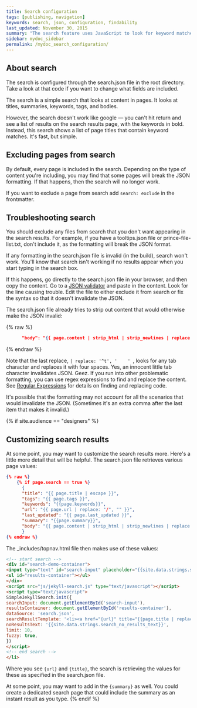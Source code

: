 ```yaml
---
title: Search configuration
tags: [publishing, navigation]
keywords: search, json, configuration, findability
last_updated: November 30, 2015
summary: "The search feature uses JavaScript to look for keyword matches in a JSON file. The results show instant matches, but it doesn't provide a search results page like Google. Also, sometimes invalid formatting can break the JSON file."
sidebar: mydoc_sidebar
permalink: /mydoc_search_configuration/
---
```



## About search
The search is configured through the search.json file in the root directory. Take a look at that code if you want to change what fields are included.

The search is a simple search that looks at content in pages. It looks at titles, summaries, keywords, tags, and bodies.

However, the search doesn't work like google &mdash; you can't hit return and see a list of results on the search results page, with the keywords in bold. Instead, this search shows a list of page titles that contain keyword matches. It's fast, but simple.

## Excluding pages from search

By default, every page is included in the search. Depending on the type of content you're including, you may find that some pages will break the JSON formatting. If that happens, then the search will no longer work.

If you want to exclude a page from search add `search: exclude` in the frontmatter.

## Troubleshooting search

You should exclude any files from search that you don't want appearing in the search results. For example, if you have a tooltips.json file or prince-file-list.txt, don't include it, as the formatting will break the JSON format.

If any formatting in the search.json file is invalid (in the build), search won't work. You'll know that search isn't working if no results appear when you start typing in the search box.

If this happens, go directly to the search.json file in your browser, and then copy the content. Go to a [JSON validator](http://jsonlint.com/) and paste in the content. Look for the line causing trouble. Edit the file to either exclude it from search or fix the syntax so that it doesn't invalidate the JSON. 

The search.json file already tries to strip out content that would otherwise make the JSON invalid:

{% raw %}
```json
      "body": "{{ page.content | strip_html | strip_newlines | replace: '\', '\\\\' | replace: '"', '\\"' | replace: '^t', '    '  }}",
```
{% endraw %}

Note that the last replace, `| replace: '^t', '    ' `, looks for any tab character and replaces it with four spaces. Yes, an innocent little tab character invalidates JSON. Geez. If you run into other problematic formatting, you can use regex expressions to find and replace the content. See [Regular Expressions](http://www.ultraedit.com/support/tutorials_power_tips/ultraedit/regular_expressions.html) for details on finding and replacing code.

It's possible that the formatting may not account for all the scenarios that would invalidate the JSON. (Sometimes it's an extra comma after the last item that makes it invalid.)

{% if site.audience == "designers" %}
## Customizing search results

At some point, you may want to customize the search results more. Here's a little more detail that will be helpful. The search.json file retrieves various page values:

```json
{% raw %}
    {% if page.search == true %}
      {
      "title": "{{ page.title | escape }}",
      "tags": "{{ page.tags }}",
      "keywords": "{{page.keywords}}",
      "url": "{{ page.url | replace: "/", "" }}",
      "last_updated": "{{ page.last_updated }}",
      "summary": "{{page.summary}}",
      "body": "{{ page.content | strip_html | strip_newlines | replace: '\', '\\\\' | replace: '"', '\\"' }}"
      }
{% endraw %}
```

The \_includes/topnav.html file then makes use of these values:

```html
<!-- start search -->
<div id="search-demo-container">
<input type="text" id="search-input" placeholder="{{site.data.strings.search_placeholder_text}}">
<ul id="results-container"></ul>
</div>
<script src="js/jekyll-search.js" type="text/javascript"></script>
<script type="text/javascript">
SimpleJekyllSearch.init({
searchInput: document.getElementById('search-input'),
resultsContainer: document.getElementById('results-container'),
dataSource: 'search.json',
searchResultTemplate: '<li><a href="{url}" title="{{page.title | replace: "'", "\"}}">{title}</a></li>',
noResultsText: '{{site.data.strings.search_no_results_text}}',
limit: 10,
fuzzy: true,
})
</script>
<!-- end search -->
</li>
```

Where you see `{url}` and `{title}`, the search is retrieving the values for these as specified in the search.json file. 

At some point, you may want to add in the `{summary}` as well. You could create a dedicated search page that could include the summary as an instant result as you type. 
{% endif %}